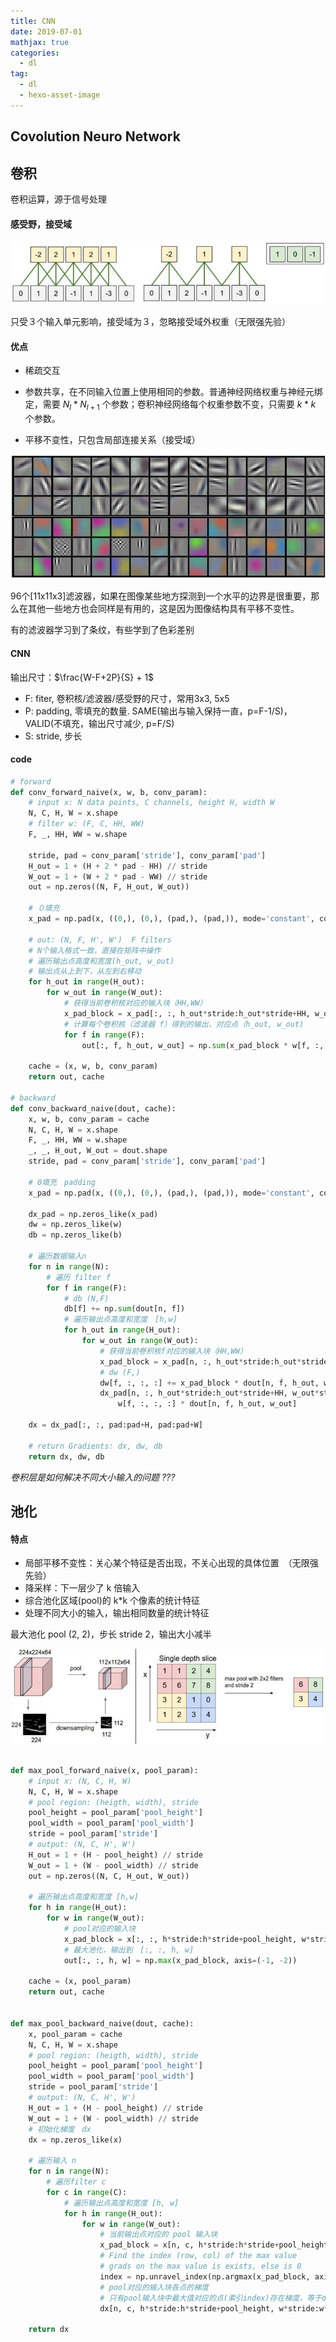 ```yaml
---
title: CNN
date: 2019-07-01
mathjax: true
categories:
  - dl
tag:
  - dl
  - hexo-asset-image
---
```


Covolution Neuro Network
------------------------------------------


## 卷积
卷积运算，源于信号处理

#### 感受野，接受域

![img](cnn/90af0bd67ba498239688c81fd61bbc66_hd.jpg)

只受３个输入单元影响，接受域为３，忽略接受域外权重（无限强先验）

#### 优点

- 稀疏交互

- 参数共享，在不同输入位置上使用相同的参数。普通神经网络权重与神经元绑定，需要 $N_l * N_{l+1}$ 个参数；卷积神经网络每个权重参数不变，只需要 $k*k$ 个参数。
- 平移不变性，只包含局部连接关系（接受域）

![img](cnn/dd62e1d75bda9b592dabb91627d68aa6_hd.jpg)

96个[11x11x3]滤波器，如果在图像某些地方探测到一个水平的边界是很重要，那么在其他一些地方也会同样是有用的，这是因为图像结构具有平移不变性。

有的滤波器学习到了条纹，有些学到了色彩差别

#### CNN

输出尺寸：$\frac{W-F+2P}{S} + 1$

- F: fiter, 卷积核/滤波器/感受野的尺寸，常用3x3, 5x5
- P: padding, 零填充的数量. SAME(输出与输入保持一直，p=F-1/S)，VALID(不填充，输出尺寸减少, p=F/S)
- S: stride, 步长

#### code

```python
# forward
def conv_forward_naive(x, w, b, conv_param):
    # input x: N data points, C channels, height H, width W
    N, C, H, W = x.shape
    # filter w: (F, C, HH, WW)
    F, _, HH, WW = w.shape
    
    stride, pad = conv_param['stride'], conv_param['pad']
    H_out = 1 + (H + 2 * pad - HH) // stride  
    W_out = 1 + (W + 2 * pad - WW) // stride
    out = np.zeros((N, F, H_out, W_out))
    
    # ０填充
    x_pad = np.pad(x, ((0,), (0,), (pad,), (pad,)), mode='constant', constant_values=0)
    
    # out: (N, F, H', W')  F filters
    # N个输入格式一致，直接在矩阵中操作
    # 遍历输出点高度和宽度(h_out, w_out)
    # 输出点从上到下，从左到右移动
    for h_out in range(H_out):
        for w_out in range(W_out):
            # 获得当前卷积核对应的输入块（HH,WW）
            x_pad_block = x_pad[:, :, h_out*stride:h_out*stride+HH, w_out*stride:w_out*stride+WW]
            # 计算每个卷积核（滤波器 f）得到的输出，对应点（h_out, w_out)
            for f in range(F):
                out[:, f, h_out, w_out] = np.sum(x_pad_block * w[f, :, :, :], axis=(1,2,3)) + b[f]

    cache = (x, w, b, conv_param)
    return out, cache

# backward
def conv_backward_naive(dout, cache):
    x, w, b, conv_param = cache
    N, C, H, W = x.shape
    F, _, HH, WW = w.shape
    _, _, H_out, W_out = dout.shape
    stride, pad = conv_param['stride'], conv_param['pad']
	
    # 0填充　padding
    x_pad = np.pad(x, ((0,), (0,), (pad,), (pad,)), mode='constant', constant_values=0)

    dx_pad = np.zeros_like(x_pad)
    dw = np.zeros_like(w)
    db = np.zeros_like(b)

    # 遍历数据输入n
    for n in range(N):
        # 遍历 filter f
        for f in range(F):
            # db (N,F)
            db[f] += np.sum(dout[n, f])
            # 遍历输出点高度和宽度　[h,w]
            for h_out in range(H_out):
                for w_out in range(W_out):
                    # 获得当前卷积核f对应的输入块（HH,WW）
                    x_pad_block = x_pad[n, :, h_out*stride:h_out*stride+HH, w_out*stride:w_out*stride+WW]
                    # dw (F,)
                    dw[f, :, :, :] += x_pad_block * dout[n, f, h_out, w_out]
                    dx_pad[n, :, h_out*stride:h_out*stride+HH, w_out*stride:w_out*stride+WW] += \
                        w[f, :, :, :] * dout[n, f, h_out, w_out]

    dx = dx_pad[:, :, pad:pad+H, pad:pad+W]
	
    # return Gradients: dx, dw, db
    return dx, dw, db


```

*卷积层是如何解决不同大小输入的问题 ???*



## 池化

#### 特点

- 局部平移不变性：关心某个特征是否出现，不关心出现的具体位置　（无限强先验）
- 降采样：下一层少了 k 倍输入
- 综合池化区域(pool)的 k*k 个像素的统计特征
- 处理不同大小的输入，输出相同数量的统计特征



最大池化 pool (2, 2)，步长 stride 2，输出大小减半

![img](cnn/641c8846abcb02d35938660cf96cef1b_hd.jpg)

```python

def max_pool_forward_naive(x, pool_param): 
    # input x: (N, C, H, W)
    N, C, H, W = x.shape
    # pool region: (heigth, width), stride
    pool_height = pool_param['pool_height']
    pool_width = pool_param['pool_width']
    stride = pool_param['stride']
    # output: (N, C, H', W')
    H_out = 1 + (H - pool_height) // stride 
    W_out = 1 + (W - pool_width) // stride
    out = np.zeros((N, C, H_out, W_out))

    # 遍历输出点高度和宽度 [h,w]
    for h in range(H_out):
        for w in range(W_out):
            # pool对应的输入块
            x_pad_block = x[:, :, h*stride:h*stride+pool_height, w*stride:w*stride+pool_width]
            # 最大池化，输出到　[:, :, h, w]
            out[:, :, h, w] = np.max(x_pad_block, axis=(-1, -2))

    cache = (x, pool_param)
    return out, cache


def max_pool_backward_naive(dout, cache):
    x, pool_param = cache
    N, C, H, W = x.shape
    # pool region: (heigth, width), stride
    pool_height = pool_param['pool_height']
    pool_width = pool_param['pool_width']
    stride = pool_param['stride']
    # output: (N, C, H', W')
    H_out = 1 + (H - pool_height) // stride 
    W_out = 1 + (W - pool_width) // stride
    # 初始化梯度　dx
    dx = np.zeros_like(x)
     
    # 遍历输入 n
    for n in range(N):
        # 遍历filter c
        for c in range(C):
            # 遍历输出点高度和宽度 [h, w]
            for h in range(H_out):
                for w in range(W_out):
                    # 当前输出点对应的 pool 输入块
                    x_pad_block = x[n, c, h*stride:h*stride+pool_height, w*stride:w*stride+pool_width]
                    # Find the index (row, col) of the max value
                    # grads on the max value is exists, else is 0
                    index = np.unravel_index(np.argmax(x_pad_block, axis=None), (pool_height, pool_width))
                    # pool对应的输入块各点的梯度
                    # 只有pool输入块中最大值对应的点(索引index)存在梯度，等于dout[n, c, h, w]，其余点梯度为0
                    dx[n, c, h*stride:h*stride+pool_height, w*stride:w*stride+pool_width][index] = dout[n, c, h, w]

    return dx
```

